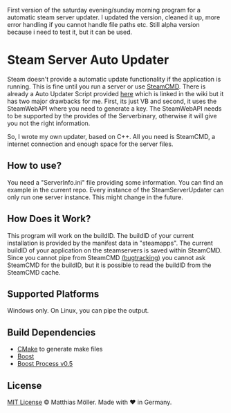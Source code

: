 First version of the saturday evening/sunday morning program for a automatic steam server updater.
I updated the version, cleaned it up, more error handling if you cannot handle file paths etc.
Still alpha version because i need to test it, but it can be used.

# Steam Server Auto Updater
Steam doesn't provide a automatic update functionality if the application is running.
This is fine until you run a server or use [SteamCMD](https://developer.valvesoftware.com/wiki/SteamCMD).
There is already a Auto Updater Script provided [here](https://github.com/C0nw0nk/SteamCMD-AutoUpdate-Any-Gameserver) which is linked in the wiki but it has two major drawbacks for me. First, its just VB and second, it uses the SteamWebAPI where you need to generate a key. The SteamWebAPI needs to be supported by the provides of the Serverbinary, otherwise it will give you not the right information.

So, I wrote my own updater, based on C++. All you need is SteamCMD, a internet connection and enough space for the server files.

## How to use?
You need a "ServerInfo.ini" file providing some information.
You can find an example in the current repo.
Every instance of the SteamServerUpdater can only run one server instance. This might change in the future.

## How Does it Work?
This program will work on the buildID. The buildID of your current installation is provided by the manifest data in "steamapps".
The current buildID of your application on the steamservers is saved within SteamCMD.
Since you cannot pipe from SteamCMD [(bugtracking)](https://github.com/ValveSoftware/Source-1-Games/issues/1929) you cannot ask SteamCMD for the buildID, but it is possible to read the buildID from the SteamCMD cache.

## Supported Platforms
Windows only. On Linux, you can pipe the output.

## Build Dependencies
- [CMake](https://cmake.org/) to generate make files
- [Boost](http://www.boost.org/)
- [Boost Process v0.5](http://www.highscore.de/boost/process0.5/)

## License

[MIT License](./LICENSE) © Matthias Möller. Made with ♥ in Germany.
